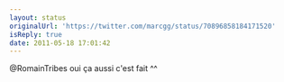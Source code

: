 ```yaml
---
layout: status
originalUrl: 'https://twitter.com/marcgg/status/70896858184171520'
isReply: true
date: 2011-05-18 17:01:42
---
```


@RomainTribes oui ça aussi c'est fait ^^
